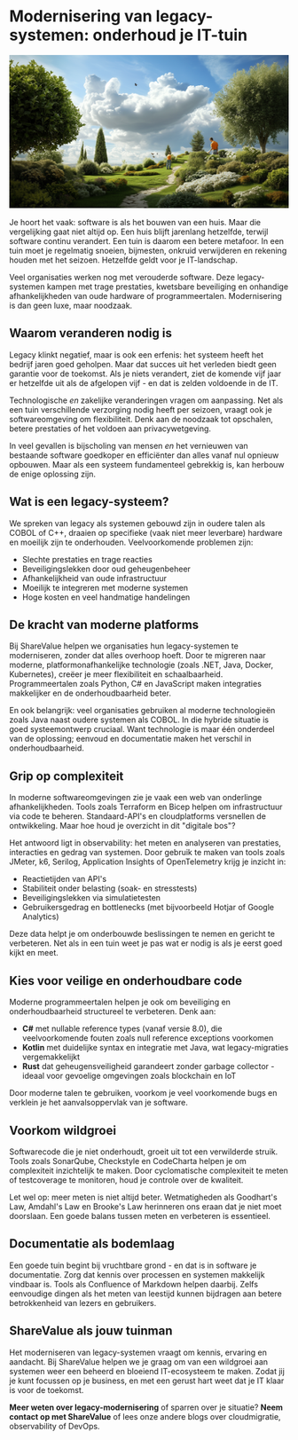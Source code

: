 # Modernisering van legacy-systemen: onderhoud je IT-tuin

![De digitale tuin](./images/2025-04-03_digital-garden.png)

Je hoort het vaak: software is als het bouwen van een huis.
Maar die vergelijking gaat niet altijd op.
Een huis blijft jarenlang hetzelfde, terwijl software continu verandert.
Een tuin is daarom een betere metafoor.
In een tuin moet je regelmatig snoeien, bijmesten, onkruid verwijderen en rekening houden met het seizoen.
Hetzelfde geldt voor je IT-landschap.

Veel organisaties werken nog met verouderde software.
Deze legacy-systemen kampen met trage prestaties, kwetsbare beveiliging en onhandige afhankelijkheden van oude hardware of programmeertalen.
Modernisering is dan geen luxe, maar noodzaak.

## Waarom veranderen nodig is

Legacy klinkt negatief, maar is ook een erfenis: het systeem heeft het bedrijf jaren goed geholpen.
Maar dat succes uit het verleden biedt geen garantie voor de toekomst.
Als je niets verandert, ziet de komende vijf jaar er hetzelfde uit als de afgelopen vijf - en dat is zelden voldoende in de IT.

Technologische _en_ zakelijke veranderingen vragen om aanpassing.
Net als een tuin verschillende verzorging nodig heeft per seizoen, vraagt ook je softwareomgeving om flexibiliteit.
Denk aan de noodzaak tot opschalen, betere prestaties of het voldoen aan privacywetgeving.

In veel gevallen is bijscholing van mensen _en_ het vernieuwen van bestaande software goedkoper en efficiënter dan alles vanaf nul opnieuw opbouwen.
Maar als een systeem fundamenteel gebrekkig is, kan herbouw de enige oplossing zijn.

## Wat is een legacy-systeem?

We spreken van legacy als systemen gebouwd zijn in oudere talen als COBOL of C++, draaien op specifieke (vaak niet meer leverbare) hardware en moeilijk zijn te onderhouden.
Veelvoorkomende problemen zijn:

- Slechte prestaties en trage reacties
- Beveiligingslekken door oud geheugenbeheer
- Afhankelijkheid van oude infrastructuur
- Moeilijk te integreren met moderne systemen
- Hoge kosten en veel handmatige handelingen

## De kracht van moderne platforms

Bij ShareValue helpen we organisaties hun legacy-systemen te moderniseren, zonder dat alles overhoop hoeft.
Door te migreren naar moderne, platformonafhankelijke technologie (zoals .NET, Java, Docker, Kubernetes), creëer je meer flexibiliteit en schaalbaarheid.
Programmeertalen zoals Python, C# en JavaScript maken integraties makkelijker en de onderhoudbaarheid beter.

En ook belangrijk: veel organisaties gebruiken al moderne technologieën zoals Java naast oudere systemen als COBOL.
In die hybride situatie is goed systeemontwerp cruciaal.
Want technologie is maar één onderdeel van de oplossing; eenvoud en documentatie maken het verschil in onderhoudbaarheid.

## Grip op complexiteit

In moderne softwareomgevingen zie je vaak een web van onderlinge afhankelijkheden.
Tools zoals Terraform en Bicep helpen om infrastructuur via code te beheren.
Standaard-API's en cloudplatforms versnellen de ontwikkeling.
Maar hoe houd je overzicht in dit "digitale bos"?

Het antwoord ligt in observability: het meten en analyseren van prestaties, interacties en gedrag van systemen.
Door gebruik te maken van tools zoals JMeter, k6, Serilog, Application Insights of OpenTelemetry krijg je inzicht in:

- Reactietijden van API's
- Stabiliteit onder belasting (soak- en stresstests)
- Beveiligingslekken via simulatietesten
- Gebruikersgedrag en bottlenecks (met bijvoorbeeld Hotjar of Google Analytics)

Deze data helpt je om onderbouwde beslissingen te nemen en gericht te verbeteren.
Net als in een tuin weet je pas wat er nodig is als je eerst goed kijkt en meet.

## Kies voor veilige en onderhoudbare code

Moderne programmeertalen helpen je ook om beveiliging en onderhoudbaarheid structureel te verbeteren.
Denk aan:

- **C#** met nullable reference types (vanaf versie 8.0), die veelvoorkomende fouten zoals null reference exceptions voorkomen
- **Kotlin** met duidelijke syntax en integratie met Java, wat legacy-migraties vergemakkelijkt
- **Rust** dat geheugensveiligheid garandeert zonder garbage collector - ideaal voor gevoelige omgevingen zoals blockchain en IoT

Door moderne talen te gebruiken, voorkom je veel voorkomende bugs en verklein je het aanvalsoppervlak van je software.

## Voorkom wildgroei

Softwarecode die je niet onderhoudt, groeit uit tot een verwilderde struik.
Tools zoals SonarQube, Checkstyle en CodeCharta helpen je om complexiteit inzichtelijk te maken.
Door cyclomatische complexiteit te meten of testcoverage te monitoren, houd je controle over de kwaliteit.

Let wel op: meer meten is niet altijd beter.
Wetmatigheden als Goodhart's Law, Amdahl's Law en Brooke's Law herinneren ons eraan dat je niet moet doorslaan.
Een goede balans tussen meten en verbeteren is essentieel.

## Documentatie als bodemlaag

Een goede tuin begint bij vruchtbare grond - en dat is in software je documentatie.
Zorg dat kennis over processen en systemen makkelijk vindbaar is.
Tools als Confluence of Markdown helpen daarbij.
Zelfs eenvoudige dingen als het meten van leestijd kunnen bijdragen aan betere betrokkenheid van lezers en gebruikers.

## ShareValue als jouw tuinman

Het moderniseren van legacy-systemen vraagt om kennis, ervaring en aandacht.
Bij ShareValue helpen we je graag om van een wildgroei aan systemen weer een beheerd en bloeiend IT-ecosysteem te maken.
Zodat jij je kunt focussen op je business, en met een gerust hart weet dat je IT klaar is voor de toekomst.

**Meer weten over legacy-modernisering** of sparren over je situatie? **Neem contact op met ShareValue** of lees onze andere blogs over cloudmigratie, observability of DevOps.
